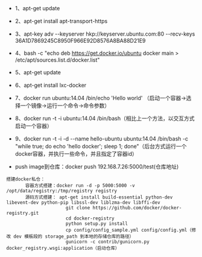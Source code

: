 - 1、apt-get update
- 2、apt-get install apt-transport-https
- 3、apt-key adv --keyserver hkp://keyserver.ubuntu.com:80 --recv-keys 36A1D7869245C8950F966E92D8576A8BA88D21E9
- 4、bash -c "echo deb https://get.docker.io/ubuntu docker main > /etc/apt/sources.list.d/docker.list"
- 5、apt-get update
- 6、apt-get install lxc-docker
- 7、docker run ubuntu:14.04 /bin/echo 'Hello world' （启动一个容器->选择一个镜像->运行一个命令->命令参数）
- 8、docker run -t -i ubuntu:14.04 /bin/bash（相比上一个方法，以交互方式启动一个容器）
- 9、docker run -t -i -d --name hello-ubuntu ubuntu:14.04 /bin/bash -c "while true; do echo 'hello docker'; sleep 1; done"（后台方式运行一个docker容器，并执行一些命令，并且指定了容器id）


- push image到仓库：docker push 192.168.7.26:5000/test(仓库地址)
```	
搭建docker私仓：
	   容器方式搭建：docker run -d -p 5000:5000 -v /opt/data/registry:/tmp/registry registry
	   源码方式搭建： apt-get install build-essential python-dev libevent-dev python-pip libssl-dev liblzma-dev libffi-dev
	                  git clone https://github.com/docker/docker-registry.git
					  cd docker-registry
					  python setup.py install
					  cp config/config_sample.yml config/config.yml（修改 dev 模板段的 storage_path 到本地的存储仓库的路径）
					  gunicorn -c contrib/gunicorn.py docker_registry.wsgi:application（启动仓库）
```
